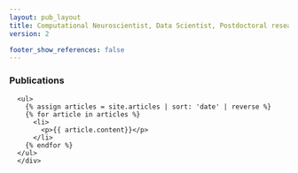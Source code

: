 ```yaml
---
layout: pub_layout
title: Computational Neuroscientist, Data Scientist, Postdoctoral researcher at the theoretical neuroscience group - INS in Aix-Marseille University
version: 2

footer_show_references: false
---
```


<main class="page-content" aria-label="Content">
  <div class="wrapper">
    <div class="container ">        
      <h3>Publications</h3>
      
      <ul>
        {% assign articles = site.articles | sort: 'date' | reverse %}
        {% for article in articles %}
          <li>
            <p>{{ article.content}}</p>
          </li>
        {% endfor %}
      </ul>
      </div>

  </div>
</main>